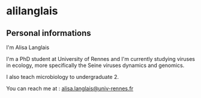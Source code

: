 # alilanglais
## Personal informations

I'm Alisa Langlais

I'm a PhD student at University of Rennes and I'm currently studying viruses in ecology, more specifically the Seine viruses dynamics and genomics.

I also teach microbiology to undergraduate 2. 

You can reach me at : alisa.langlais@univ-rennes.fr
